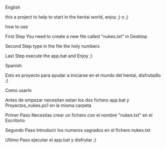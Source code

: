 English 

this a project to help to start in the hentai world, enjoy ;) o ;)

how to use


First Step You need to create a new file called "nukes.txt" in Desktop

Second Step type in the file the holy numbers

Last Step execute the app.bat and Enjoy ;)

Spanish

Esto es proyecto para ayudar a iniciarse en el mundo del hentai, disfrutadlo ;)

Como usarlo

Antes de empezar necesitan estan los dos fichero app.bat y Proyectos_nukes.ps1 en la misma carpeta

Primer Paso Necesitas crear un fichero con el nombre "nukes.txt" en el Escritorio

Segundo Paso Introducir los numeros sagrados en el fichero nukes.txt

Ultimo Paso ejecutar el app.bat y disfrutar ;)